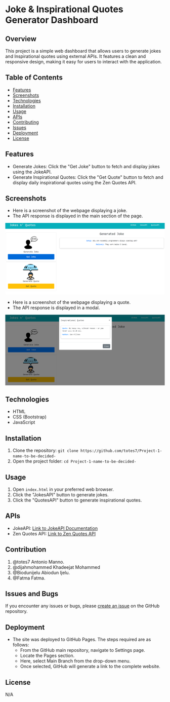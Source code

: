 # Joke & Inspirational Quotes Generator Dashboard

## Overview
This project is a simple web dashboard that allows users to generate jokes and Inspirational quotes using external APIs. It features a clean and responsive design, making it easy for users to interact with the application.

## Table of Contents
- [Features](#features)
- [Screenshots](#screenshots)
- [Technologies](#technologies)
- [Installation](#installation)
- [Usage](#usage)
- [APIs](#apis)
- [Contributing](#contributing)
- [Issues](#issues)
- [Deployment](#deployment)
- [License](#license)


## Features
- Generate Jokes: Click the "Get Joke" button to fetch and display jokes using the JokeAPI.
- Generate Inspirational Quotes: Click the "Get Quote" button to fetch and display daily inspirational quotes using the Zen Quotes API.

## Screenshots

* Here is a screenshot of the webpage displaying a joke.
* The API response is displayed in the main section of the page.

![Joke](./assets/images/screenshot-1.png)

* Here is a screenshot of the webpage displaying a quote.
* The API response is displayed in a modal.

![Quote](./assets/images/screenshot-2.png)


## Technologies

- HTML
- CSS (Bootstrap)
- JavaScript

## Installation

1. Clone the repository: `git clone https://github.com/totes7/Project-1-name-to-be-decided-`
2. Open the project folder: `cd Project-1-name-to-be-decided-`

## Usage

1. Open `index.html` in your preferred web browser.
2. Click the "JokesAPI" button to generate jokes.
3. Click the "QuotesAPI" button to generate inspirational quotes.

## APIs

- JokeAPI: [Link to JokeAPI Documentation](https://v2.jokeapi.dev/)
- Zen Quotes API: [Link to Zen Quotes API](https://docs.zenquotes.io/zenquotes-documentation/)

## Contribution

1. @totes7 Antonio Manno.
2. @dijahmohammed Khadeejat Mohammed
3. @Biodunijelu   Abiodun Ijelu.
4. @Fatma   Fatma.

## Issues and Bugs
If you encounter any issues or bugs, please [create an issue](https://github.com/totes7/Project-1-name-to-be-decided-/issues) on the GitHub repository.

## Deployment

* The site was deployed to GitHub Pages. The steps required are as follows:
    * From the GitHub main repository, navigate to Settings page.
    * Locate the Pages section.
    * Here, select Main Branch from the drop-down menu.
    * Once selected, GitHub will generate a link to the complete website.
    
## License

N/A
